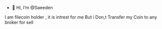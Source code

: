 - 👋 Hi, I’m @Saeeden
  
I am filecoin holder , it is intrest for me
But i Don,t Transfer my Coin to any broker for sell
